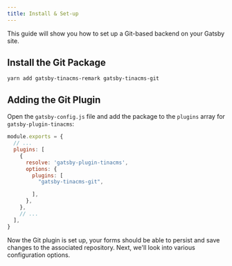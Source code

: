 ```yaml
---
title: Install & Set-up
---
```


This guide will show you how to set up a Git-based backend on your Gatsby site.

## Install the Git Package

    yarn add gatsby-tinacms-remark gatsby-tinacms-git

## Adding the Git Plugin

Open the `gatsby-config.js` file and add the package to the `plugins` array for `gatsby-plugin-tinacms`:

```JavaScript
module.exports = {
  // ...
  plugins: [
    {
      resolve: 'gatsby-plugin-tinacms',
      options: {
        plugins: [
          "gatsby-tinacms-git",

        ],
      },
    },
    // ...
  ],
}
```

Now the Git plugin is set up, your forms should be able to persist and save changes to the associated repository. Next, we'll look into various configuration options.
